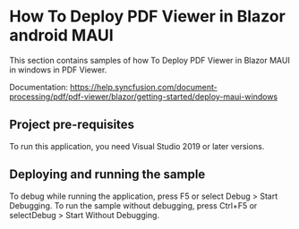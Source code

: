 # How To Deploy PDF Viewer in Blazor android MAUI
This section contains samples of how To Deploy PDF Viewer in Blazor MAUI in windows
 in PDF Viewer.

Documentation: https://help.syncfusion.com/document-processing/pdf/pdf-viewer/blazor/getting-started/deploy-maui-windows

## Project pre-requisites
To run this application, you need Visual Studio 2019 or later versions.

## Deploying and running the sample
To debug while running the application, press F5 or select Debug > Start Debugging. To run the sample without debugging, press Ctrl+F5 or selectDebug > Start Without Debugging.